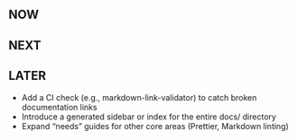 ## NOW

## NEXT

## LATER
- Add a CI check (e.g., markdown-link-validator) to catch broken documentation links  
- Introduce a generated sidebar or index for the entire docs/ directory  
- Expand “needs” guides for other core areas (Prettier, Markdown linting)
